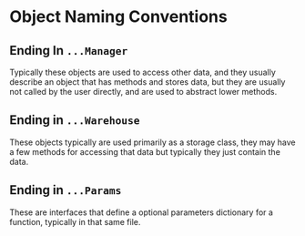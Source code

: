 # Object Naming Conventions

## Ending In `...Manager`
Typically these objects are used to access other data,
and they usually describe an object that has methods and 
stores data, but they are usually not called by the user
directly, and are used to abstract lower methods.

## Ending in `...Warehouse`
These objects typically are used primarily as a storage
class, they may have a few methods for accessing that data
but typically they just contain the data.

## Ending in `...Params`
These are interfaces that define a optional parameters
dictionary for a function, typically in that same file.